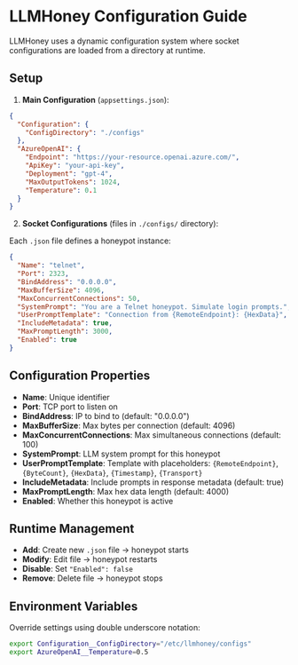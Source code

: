 # LLMHoney Configuration Guide

LLMHoney uses a dynamic configuration system where socket configurations are loaded from a directory at runtime.

## Setup

1. **Main Configuration** (`appsettings.json`):
```json
{
  "Configuration": {
    "ConfigDirectory": "./configs"
  },
  "AzureOpenAI": {
    "Endpoint": "https://your-resource.openai.azure.com/",
    "ApiKey": "your-api-key",
    "Deployment": "gpt-4",
    "MaxOutputTokens": 1024,
    "Temperature": 0.1
  }
}
```

2. **Socket Configurations** (files in `./configs/` directory):

Each `.json` file defines a honeypot instance:

```json
{
  "Name": "telnet",
  "Port": 2323,
  "BindAddress": "0.0.0.0",
  "MaxBufferSize": 4096,
  "MaxConcurrentConnections": 50,
  "SystemPrompt": "You are a Telnet honeypot. Simulate login prompts.",
  "UserPromptTemplate": "Connection from {RemoteEndpoint}: {HexData}",
  "IncludeMetadata": true,
  "MaxPromptLength": 3000,
  "Enabled": true
}
```

## Configuration Properties

- **Name**: Unique identifier
- **Port**: TCP port to listen on
- **BindAddress**: IP to bind to (default: "0.0.0.0")
- **MaxBufferSize**: Max bytes per connection (default: 4096)
- **MaxConcurrentConnections**: Max simultaneous connections (default: 100)
- **SystemPrompt**: LLM system prompt for this honeypot
- **UserPromptTemplate**: Template with placeholders: `{RemoteEndpoint}`, `{ByteCount}`, `{HexData}`, `{Timestamp}`, `{Transport}`
- **IncludeMetadata**: Include prompts in response metadata (default: true)
- **MaxPromptLength**: Max hex data length (default: 4000)
- **Enabled**: Whether this honeypot is active

## Runtime Management

- **Add**: Create new `.json` file → honeypot starts
- **Modify**: Edit file → honeypot restarts
- **Disable**: Set `"Enabled": false`
- **Remove**: Delete file → honeypot stops

## Environment Variables

Override settings using double underscore notation:
```bash
export Configuration__ConfigDirectory="/etc/llmhoney/configs"
export AzureOpenAI__Temperature=0.5
```
